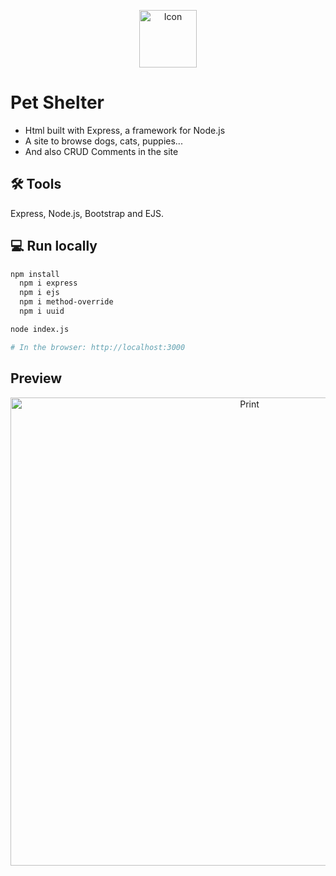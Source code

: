 <p align="center">
<img width="92" alt="Icon" src="https://github.com/AneteSayuri/Pet-Shelter_HTML/assets/108950909/f5936eab-5ef0-4877-b6b7-d223fc44a5de"></img>
</p>

# Pet Shelter
- Html built with Express, a framework for Node.js
- A site to browse dogs, cats, puppies...
- And also CRUD Comments in the site

## 🛠️ Tools
Express, Node.js, Bootstrap and EJS.

## 💻 Run locally
```sh
npm install
  npm i express
  npm i ejs
  npm i method-override
  npm i uuid

node index.js

# In the browser: http://localhost:3000
```

## Preview
<p align="center">
<img width="749" alt="Print" src="https://github.com/AneteSayuri/Pet-Shelter_HTML/assets/108950909/90a488fa-f83a-45b8-bbae-9945b5a0d9a8"></img>
</p>

